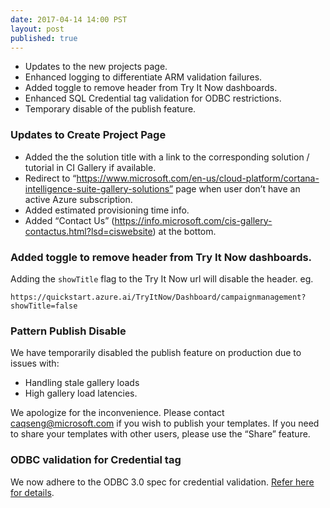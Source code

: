 ```yaml
--- 
date: 2017-04-14 14:00 PST
layout: post
published: true
---
```


- Updates to the new projects page. 
- Enhanced logging to differentiate ARM validation failures. 
- Added toggle to remove header from Try It Now dashboards. 
- Enhanced SQL Credential tag validation for ODBC restrictions. 
- Temporary disable of the publish feature.

<!--more-->

### Updates to Create Project Page
- Added the the solution title with a link to the corresponding solution / tutorial in CI Gallery if available.
- Redirect to “https://www.microsoft.com/en-us/cloud-platform/cortana-intelligence-suite-gallery-solutions” page when user don’t have an active Azure subscription.
- Added estimated provisioning time info.
- Added “Contact Us” (https://info.microsoft.com/cis-gallery-contactus.html?lsd=ciswebsite) at the bottom.

### Added toggle to remove header from Try It Now dashboards. 
Adding the ```showTitle``` flag to the Try It Now url will disable the header. 
eg.
```
https://quickstart.azure.ai/TryItNow/Dashboard/campaignmanagement?showTitle=false
```

### Pattern Publish Disable
We have temporarily disabled the publish feature on production due to issues with:
- Handling stale gallery loads
- High gallery load latencies. 

We apologize for the inconvenience. Please contact [caqseng@microsoft.com](mailto:caqseng@microsoft.com) if you wish to publish your templates. 
If you need to share your templates with other users, please use the “Share” feature.

### ODBC validation for Credential tag
We now adhere to the ODBC 3.0 spec for credential validation. [Refer here for details]({{site.baseurl}}/solution-authoring.html#credential).
